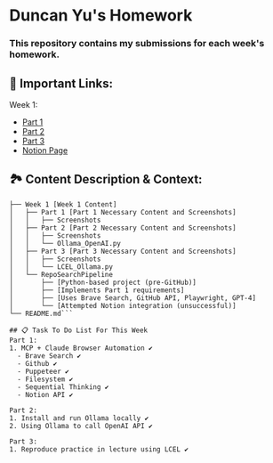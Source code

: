 # Duncan Yu's Homework
### This repository contains my submissions for each week's homework.

## 🔗 Important Links:
Week 1: 
- [Part 1](https://github.com/inference-ai-course/DuncanYu-HW/tree/main/Week%201/Part%201)
- [Part 2](https://github.com/inference-ai-course/DuncanYu-HW/tree/main/Week%201/Part%202)
- [Part 3](https://github.com/inference-ai-course/DuncanYu-HW/tree/main/Week%201/Part%203)
- [Notion Page](https://www.notion.so/MCP-Automation-Test-23c2af8f73e781e49ff1f6f03235f0d9?source=copy_link)

## 🏞️ Content Description & Context:
```DuncanYu-HW/
├── Week 1 [Week 1 Content]
│   ├── Part 1 [Part 1 Necessary Content and Screenshots]
│   │   ├── Screenshots
│   ├── Part 2 [Part 2 Necessary Content and Screenshots]
│   │   ├── Screenshots
│   │   └── Ollama_OpenAI.py
│   ├── Part 3 [Part 3 Necessary Content and Screenshots]
│   │   ├── Screenshots
│   │   └── LCEL_Ollama.py
│   └── RepoSearchPipeline 
│       ├── [Python-based project (pre-GitHub)]
│       ├── [Implements Part 1 requirements]
│       ├── [Uses Brave Search, GitHub API, Playwright, GPT-4]
│       └── [Attempted Notion integration (unsuccessful)]
└── README.md```

## 📋 Task To Do List For This Week
Part 1:
1. MCP + Claude Browser Automation ✔
  - Brave Search ✔
  - Github ✔
  - Puppeteer ✔
  - Filesystem ✔
  - Sequential Thinking ✔
  - Notion API ✔

Part 2:
1. Install and run Ollama locally ✔
2. Using Ollama to call OpenAI API ✔

Part 3:
1. Reproduce practice in lecture using LCEL ✔

